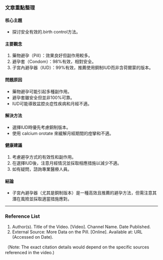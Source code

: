 ### 文章重點整理

#### 核心主題
- 探讨安全有效的.birth control方法。

#### 主要觀念
1. 藥物避孕（Pill）：效果良好但副作用較多。
2. 避孕套（Condom）：98%有效，相對安全。
3. 子宮內避孕器（IUD）：99%有效，推薦使用銅制IUD而非含荷爾蒙的版本。

#### 問題原因
- 藥物避孕可能引起多種副作用。
- 避孕套雖安全但並非100%可靠。
- IUD可能導致盆腔炎症性疾病和月經不適。

#### 解決方法
- 選擇IUD時優先考慮銅制版本。
- 使用 calcium orotate 來緩解月經期間的痙攣和不適。

#### 健康建議
1. 考慮避孕方式的有效性和副作用。
2. 在選擇IUD後，注意月經情況並採取相應措施以減少不適。
3. 如有疑問，諮詢專業醫療人員。

#### 結論
- 子宮內避孕器（尤其是銅制版本）是一種高效且推薦的避孕方法，但需注意其潛在風險並採取適當措施應對。

---

### Reference List

1. Author(s). Title of the Video. [Video]. Channel Name. Date Published.
2. External Source: More Data on the Pill. [Online]. Available at: URL (Accessed on Date).

（Note: The exact citation details would depend on the specific sources referenced in the video.)